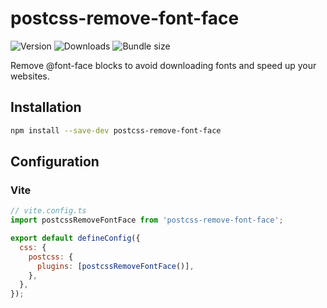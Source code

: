 # postcss-remove-font-face

![Version](https://img.shields.io/npm/v/postcss-remove-font-face)
![Downloads](https://img.shields.io/npm/dw/postcss-remove-font-face)
![Bundle size](https://img.shields.io/bundlephobia/minzip/postcss-remove-font-face)

Remove @font-face blocks to avoid downloading fonts and speed up your websites.

## Installation

```bash
npm install --save-dev postcss-remove-font-face
```

## Configuration

### Vite

```js
// vite.config.ts
import postcssRemoveFontFace from 'postcss-remove-font-face';

export default defineConfig({
  css: {
    postcss: {
      plugins: [postcssRemoveFontFace()],
    },
  },
});
```
